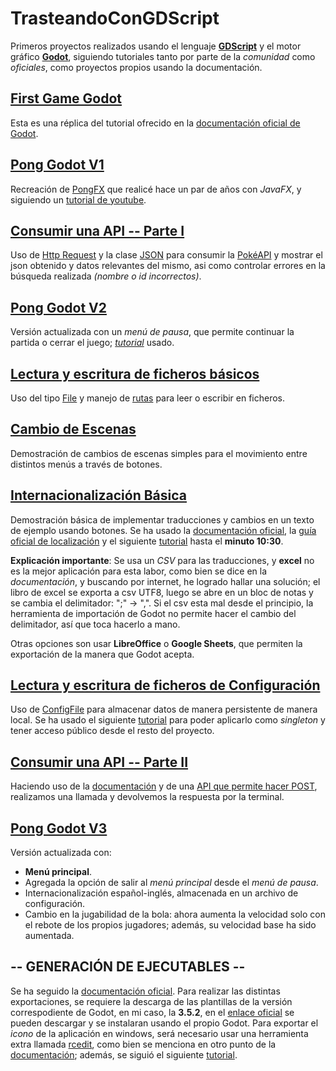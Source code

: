 # TrasteandoConGDScript

Primeros proyectos realizados usando el lenguaje [**GDScript**](https://docs.godotengine.org/es/stable/tutorials/scripting/gdscript/gdscript_basics.html) y el motor gráfico [**Godot**](https://godotengine.org/), siguiendo tutoriales tanto por parte de la *comunidad* como *oficiales*, como proyectos propios usando la documentación.

## [First Game Godot](FirstGameGodot)

Esta es una réplica del tutorial ofrecido en la [documentación oficial de Godot](https://docs.godotengine.org/es/stable/getting_started/first_2d_game/index.html).

## [Pong Godot V1](PongGodot)

Recreación de [PongFX](https://github.com/Mario999X/PongFX) que realicé hace un par de años con *JavaFX*,
y siguiendo un [tutorial de youtube](https://www.youtube.com/watch?v=kr1BoEbuveI).

## [Consumir una API -- Parte I](ConsumeAPI)

Uso de [Http Request](https://docs.godotengine.org/es/stable/tutorials/networking/http_request_class.html) y la clase [JSON](https://docs.godotengine.org/es/stable/classes/class_json.html#class-json) para consumir la [PokéAPI](https://pokeapi.co/) y mostrar el json obtenido y datos relevantes del mismo, asi como controlar errores en la búsqueda realizada *(nombre o id incorrectos)*.

## [Pong Godot V2](PongGodot_V2)

Versión actualizada con un *menú de pausa*, que permite continuar la partida o cerrar el juego; [*tutorial*](https://www.youtube.com/watch?v=Su3pU14YzeY&ab_channel=rayuserp) usado.

## [Lectura y escritura de ficheros básicos](LecturaEscrituraFicheros)

Uso del tipo [File](https://docs.godotengine.org/es/stable/classes/class_file.html) y manejo de [rutas](https://docs.godotengine.org/es/stable/tutorials/io/data_paths.html) para leer o escribir en ficheros.

## [Cambio de Escenas](SceneChange)

Demostración de cambios de escenas simples para el movimiento entre distintos menús a través de botones.

## [Internacionalización Básica](InternacionalizacionBasica)

Demostración básica de implementar traducciones y cambios en un texto de ejemplo usando botones.
Se ha usado la [documentación oficial](https://docs.godotengine.org/es/stable/tutorials/assets_pipeline/importing_translations.html), la [guía oficial de localización](https://docs.godotengine.org/es/stable/tutorials/i18n/locales.html#doc-locales) y el siguiente [tutorial](https://www.youtube.com/watch?v=1Pxa5WgVLio&ab_channel=FinePointCGI) hasta el **minuto 10:30**. 

**Explicación importante**: Se usa un *CSV* para las traducciones, y **excel** no es la mejor aplicación para esta labor, como bien se dice en la *documentación*, y buscando por internet, he logrado hallar una solución; el libro de excel se exporta a csv UTF8, luego se abre en un bloc de notas y se cambia el delimitador: ";" -> ",".
Si el csv esta mal desde el principio, la herramienta de importación de Godot no permite hacer el cambio del delimitador, así que toca hacerlo a mano. 

Otras opciones son usar **LibreOffice** o **Google Sheets**, que permiten la exportación de la manera que Godot acepta.

## [Lectura y escritura de ficheros de Configuración](LecturaEscrituraFicherosConfig)

Uso de [ConfigFile](https://docs.godotengine.org/en/3.3/classes/class_configfile.html) para almacenar datos de manera persistente de manera local. Se ha usado el siguiente [tutorial](https://www.youtube.com/watch?v=ygGaN1EOQEA&list=PLPzj9u0kjrK7J-4HwgdcDOkKSh6ndXIOZ&index=1&ab_channel=TheBuffED) para poder aplicarlo como *singleton* y  tener acceso público desde el resto del proyecto.

## [Consumir una API -- Parte II](ConsumeAPI_II)

Haciendo uso de la [documentación](https://docs.godotengine.org/es/stable/tutorials/networking/http_request_class.html) y de una [API que permite hacer POST](https://jsonplaceholder.typicode.com/), realizamos una llamada y devolvemos la respuesta por la terminal.

## [Pong Godot V3](PongGodot_V3)

Versión actualizada con:
- **Menú principal**.
- Agregada la opción de salir al *menú principal* desde el *menú de pausa*.
- Internacionalización español-inglés, almacenada en un archivo de configuración.
- Cambio en la jugabilidad de la bola: ahora aumenta la velocidad solo con el rebote de los propios jugadores; además, su velocidad base ha sido aumentada.



## -- GENERACIÓN DE EJECUTABLES --

Se ha seguido la [documentación oficial](https://docs.godotengine.org/es/stable/tutorials/export/exporting_projects.html).
Para realizar las distintas exportaciones, se requiere la descarga de las plantillas de la versión correspodiente de Godot, en mi caso, la **3.5.2**, en el [enlace oficial](https://godotengine.org/download/3.x/windows/) se pueden descargar y se instalaran usando el propio Godot.
Para exportar el *icono* de la aplicación en windows, será necesario usar una herramienta extra llamada [rcedit](https://github.com/electron/rcedit/releases), como bien se menciona en otro punto de la [documentación](https://docs.godotengine.org/es/stable/tutorials/export/changing_application_icon_for_windows.html); además, se siguió el siguiente [tutorial](https://www.youtube.com/watch?v=nyHFFL_A3aM&ab_channel=MartinSenges).


